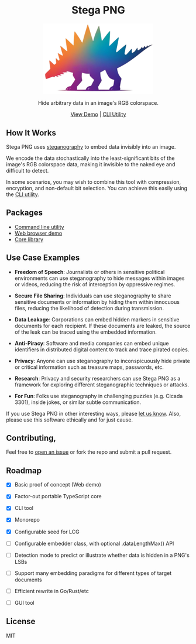 <h1 align="center">Stega PNG</h1>

<p align="center">
  <a href="https://stegapng.netlify.app/">
    <img src="https://github.com/jchook/stega/blob/main/packages/web/public/stega-nobg.png?raw=true" width="300" />
  </a>
</p>

<p align="center">
  Hide arbitrary data in an image's RGB colorspace.
</p>

<p align="center">
  <a href="https://stegapng.netlify.app/">View Demo</a> |
  <a href="https://github.com/jchook/stega/blob/main/packages/cli/README.md">CLI Utility</a>
</p>


How It Works
------------

Stega PNG uses [steganography](https://en.wikipedia.org/wiki/Steganography) to embed data invisibly into an image.

We encode the data stochastically into the least-significant bits of the image's RGB colorspace data, making it invisible to the naked eye and difficult to detect.

In some scenarios, you may wish to combine this tool with compression, encryption, and non-default bit selection. You can achieve this easily using the [CLI utility](https://github.com/jchook/stega/blob/main/packages/cli/README.md).


Packages
--------

- [Command line utility](https://github.com/jchook/stega/blob/main/packages/cli/README.md)
- [Web browser demo](https://github.com/jchook/stega/blob/main/packages/web/README.md)
- [Core library](https://github.com/jchook/stega/blob/main/packages/core/README.md)


Use Case Examples
-----------------

- **Freedom of Speech**: Journalists or others in sensitive political environments can use steganography to hide messages within images or videos, reducing the risk of interception by oppressive regimes.

- **Secure File Sharing**: Individuals can use steganography to share sensitive documents or information by hiding them within innocuous files, reducing the likelihood of detection during transmission.

- **Data Leakage**: Corporations can embed hidden markers in sensitive documents for each recipient. If these documents are leaked, the source of the leak can be traced using the embedded information.

- **Anti-Piracy**: Software and media companies can embed unique identifiers in distributed digital content to track and trace pirated copies.

- **Privacy**: Anyone can use steganography to inconspicuously hide private or critical information such as treasure maps, passwords, etc.

- **Research**: Privacy and security researchers can use Stega PNG as a framework for exploring different steganographic techniques or attacks.

- **For Fun**: Folks use steganography in challenging puzzles (e.g. Cicada 3301), inside jokes, or similar subtle communication.


If you use Stega PNG in other interesting ways, please [let us know](https://github.com/jchook/stega/issues/new). Also, please use this software ethically and for just cause.


Contributing,
------------

Feel free to [open an issue](https://github.com/jchook/stega/issues/new) or fork the repo and submit a pull request.


Roadmap
-------

- [x] Basic proof of concept (Web demo)
- [x] Factor-out portable TypeScript core
- [x] CLI tool
- [x] Monorepo
- [x] Configurable seed for LCG
- [ ] Configurable embedder class, with optional .dataLengthMax() API
- [ ] Detection mode to predict or illustrate whether data is hidden in a PNG's LSBs
- [ ] Support many embedding paradigms for different types of target documents
- [ ] Efficient rewrite in Go/Rust/etc
- [ ] GUI tool


License
-------

MIT
